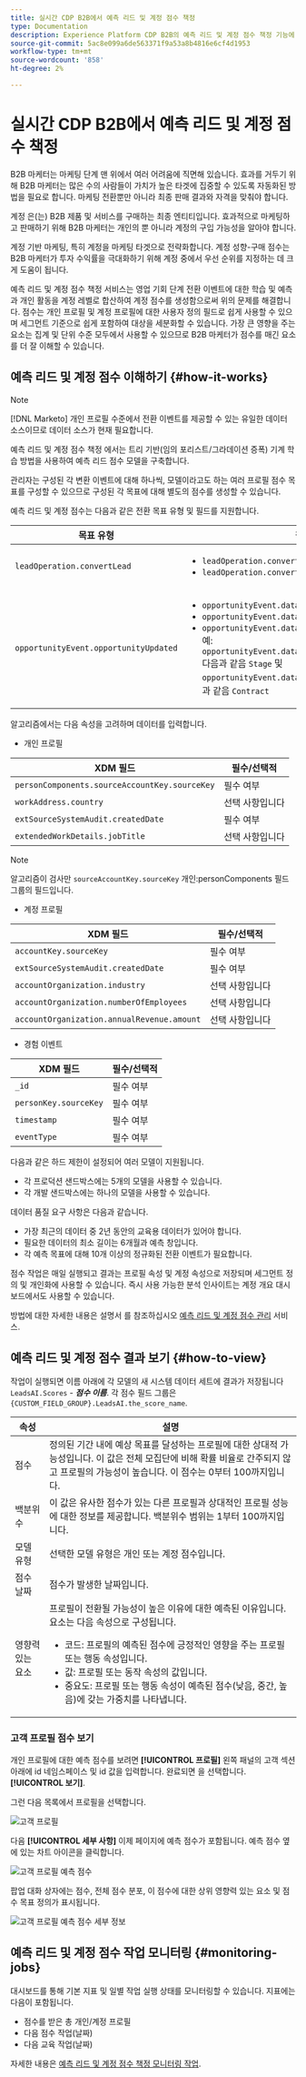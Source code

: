 ```yaml
---
title: 실시간 CDP B2B에서 예측 리드 및 계정 점수 책정
type: Documentation
description: Experience Platform CDP B2B의 예측 리드 및 계정 점수 책정 기능에 대한 개요 및 추가 정보입니다.
source-git-commit: 5ac8e099a6de563371f9a53a8b4816e6cf4d1953
workflow-type: tm+mt
source-wordcount: '858'
ht-degree: 2%

---
```


# 실시간 CDP B2B에서 예측 리드 및 계정 점수 책정

B2B 마케터는 마케팅 단계 맨 위에서 여러 어려움에 직면해 있습니다. 효과를 거두기 위해 B2B 마케터는 많은 수의 사람들이 가치가 높은 타겟에 집중할 수 있도록 자동화된 방법을 필요로 합니다. 마케팅 전환뿐만 아니라 최종 판매 결과와 자격을 맞춰야 합니다.

계정 은(는) B2B 제품 및 서비스를 구매하는 최종 엔티티입니다. 효과적으로 마케팅하고 판매하기 위해 B2B 마케터는 개인의 뿐 아니라 계정의 구입 가능성을 알아야 합니다.

계정 기반 마케팅, 특히 계정을 마케팅 타겟으로 전략화합니다. 계정 성향-구매 점수는 B2B 마케터가 투자 수익률을 극대화하기 위해 계정 중에서 우선 순위를 지정하는 데 크게 도움이 됩니다.

예측 리드 및 계정 점수 책정 서비스는 영업 기회 단계 전환 이벤트에 대한 학습 및 예측과 개인 활동을 계정 레벨로 합산하여 계정 점수를 생성함으로써 위의 문제를 해결합니다. 점수는 개인 프로필 및 계정 프로필에 대한 사용자 정의 필드로 쉽게 사용할 수 있으며 세그먼트 기준으로 쉽게 포함하여 대상을 세분화할 수 있습니다. 가장 큰 영향을 주는 요소는 집계 및 단위 수준 모두에서 사용할 수 있으므로 B2B 마케터가 점수를 매긴 요소를 더 잘 이해할 수 있습니다.

## 예측 리드 및 계정 점수 이해하기 {#how-it-works}

>[!NOTE]
>
>[!DNL Marketo] 개인 프로필 수준에서 전환 이벤트를 제공할 수 있는 유일한 데이터 소스이므로 데이터 소스가 현재 필요합니다.

예측 리드 및 계정 점수 책정 에서는 트리 기반(임의 포리스트/그라데이션 증폭) 기계 학습 방법을 사용하여 예측 리드 점수 모델을 구축합니다.

관리자는 구성된 각 변환 이벤트에 대해 하나씩, 모델이라고도 하는 여러 프로필 점수 목표를 구성할 수 있으므로 구성된 각 목표에 대해 별도의 점수를 생성할 수 있습니다.

예측 리드 및 계정 점수는 다음과 같은 전환 목표 유형 및 필드를 지원합니다.

| 목표 유형 | 필드 |
| --- | --- |
| `leadOperation.convertLead` | <ul><li>`leadOperation.convertLead.convertedStatus`</li><li>`leadOperation.convertLead.assignTo`</li></ul> |
| `opportunityEvent.opportunityUpdated` | <ul><li>`opportunityEvent.dataValueChanges.attributeName`</li><li>`opportunityEvent.dataValueChanges.newValue`</li><li>`opportunityEvent.dataValueChanges.oldValue`</li>예: `opportunityEvent.dataValueChanges.attributeName` 다음과 같음 `Stage` 및 `opportunityEvent.dataValueChanges.newValue` 다음과 같음 `Contract`</ul> |

알고리즘에서는 다음 속성을 고려하며 데이터를 입력합니다.

* 개인 프로필

| XDM 필드 | 필수/선택적 |
| --- | --- |
| `personComponents.sourceAccountKey.sourceKey` | 필수 여부 |
| `workAddress.country` | 선택 사항입니다 |
| `extSourceSystemAudit.createdDate` | 필수 여부 |
| `extendedWorkDetails.jobTitle` | 선택 사항입니다 |

>[!NOTE]
> 
>알고리즘이 검사만 `sourceAccountKey.sourceKey` 개인:personComponents 필드 그룹의 필드입니다.

* 계정 프로필

| XDM 필드 | 필수/선택적 |
| --- | --- |
| `accountKey.sourceKey` | 필수 여부 |
| `extSourceSystemAudit.createdDate` | 필수 여부 |
| `accountOrganization.industry` | 선택 사항입니다 |
| `accountOrganization.numberOfEmployees` | 선택 사항입니다 |
| `accountOrganization.annualRevenue.amount` | 선택 사항입니다 |

* 경험 이벤트

| XDM 필드 | 필수/선택적 |
| --- | --- |
| `_id` | 필수 여부 |
| `personKey.sourceKey` | 필수 여부 |
| `timestamp` | 필수 여부 |
| `eventType` | 필수 여부 |

다음과 같은 하드 제한이 설정되어 여러 모델이 지원됩니다.

* 각 프로덕션 샌드박스에는 5개의 모델을 사용할 수 있습니다.
* 각 개발 샌드박스에는 하나의 모델을 사용할 수 있습니다.

데이터 품질 요구 사항은 다음과 같습니다.

* 가장 최근의 데이터 중 2년 동안의 교육용 데이터가 있어야 합니다.
* 필요한 데이터의 최소 길이는 6개월과 예측 창입니다.
* 각 예측 목표에 대해 10개 이상의 정규화된 전환 이벤트가 필요합니다.

점수 작업은 매일 실행되고 결과는 프로필 속성 및 계정 속성으로 저장되며 세그먼트 정의 및 개인화에 사용할 수 있습니다. 즉시 사용 가능한 분석 인사이트는 계정 개요 대시보드에서도 사용할 수 있습니다.

방법에 대한 자세한 내용은 설명서 를 참조하십시오 [예측 리드 및 계정 점수 관리](/help/rtcdp/b2b-ai-ml-services/manage-predictive-lead-and-account-scoring.md) 서비스.

## 예측 리드 및 계정 점수 결과 보기 {#how-to-view}

작업이 실행되면 이름 아래에 각 모델의 새 시스템 데이터 세트에 결과가 저장됩니다 `LeadsAI.Scores` - ***점수 이름***. 각 점수 필드 그룹은 `{CUSTOM_FIELD_GROUP}.LeadsAI.the_score_name`.

| 속성 | 설명 |
| --- | --- |
| 점수 | 정의된 기간 내에 예상 목표를 달성하는 프로필에 대한 상대적 가능성입니다. 이 값은 전체 모집단에 비해 확률 비율로 간주되지 않고 프로필의 가능성이 높습니다. 이 점수는 0부터 100까지입니다. |
| 백분위수 | 이 값은 유사한 점수가 있는 다른 프로필과 상대적인 프로필 성능에 대한 정보를 제공합니다. 백분위수 범위는 1부터 100까지입니다. |
| 모델 유형 | 선택한 모델 유형은 개인 또는 계정 점수입니다. |
| 점수 날짜 | 점수가 발생한 날짜입니다. |
| 영향력 있는 요소 | 프로필이 전환될 가능성이 높은 이유에 대한 예측된 이유입니다. 요소는 다음 속성으로 구성됩니다.<ul><li>코드: 프로필의 예측된 점수에 긍정적인 영향을 주는 프로필 또는 행동 속성입니다.</li><li>값: 프로필 또는 동작 속성의 값입니다.</li><li>중요도: 프로필 또는 행동 속성이 예측된 점수(낮음, 중간, 높음)에 갖는 가중치를 나타냅니다.</li></ul> |

### 고객 프로필 점수 보기

개인 프로필에 대한 예측 점수를 보려면 **[!UICONTROL 프로필]** 왼쪽 패널의 고객 섹션 아래에 id 네임스페이스 및 id 값을 입력합니다. 완료되면 을 선택합니다. **[!UICONTROL 보기]**.

그런 다음 목록에서 프로필을 선택합니다.

![고객 프로필](/help/rtcdp/accounts/images/b2b-view-customer-profile.png)

다음 **[!UICONTROL 세부 사항]** 이제 페이지에 예측 점수가 포함됩니다. 예측 점수 옆에 있는 차트 아이콘을 클릭합니다.

![고객 프로필 예측 점수](/help/rtcdp/accounts/images/b2b-view-customer-profile-predictive-score.png)

팝업 대화 상자에는 점수, 전체 점수 분포, 이 점수에 대한 상위 영향력 있는 요소 및 점수 목표 정의가 표시됩니다.

![고객 프로필 예측 점수 세부 정보](/help/rtcdp/accounts/images/b2b-view-customer-profile-predictive-score-details.png)

## 예측 리드 및 계정 점수 작업 모니터링 {#monitoring-jobs}

대시보드를 통해 기본 지표 및 일별 작업 실행 상태를 모니터링할 수 있습니다. 지표에는 다음이 포함됩니다.

* 점수를 받은 총 개인/계정 프로필
* 다음 점수 작업(날짜)
* 다음 교육 작업(날짜)

자세한 내용은 [예측 리드 및 계정 점수 책정 모니터링 작업](/help/dataflows/ui/b2b/monitor-profile-enrichment.md).
